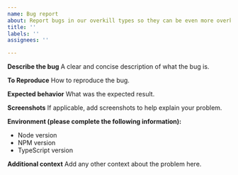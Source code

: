 ```yaml
---
name: Bug report
about: Report bugs in our overkill types so they can be even more overkill.
title: ''
labels: ''
assignees: ''

---
```


**Describe the bug**
A clear and concise description of what the bug is.

**To Reproduce**
How to reproduce the bug.

**Expected behavior**
What was the expected result.

**Screenshots**
If applicable, add screenshots to help explain your problem.

**Environment (please complete the following information):**
- Node version
- NPM version
- TypeScript version

**Additional context**
Add any other context about the problem here.
